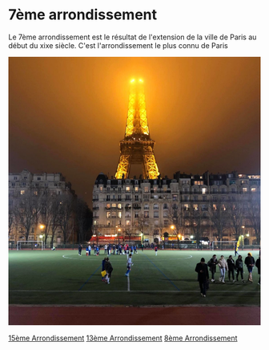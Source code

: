 # 7ème arrondissement

Le 7ème arrondissement est le résultat de l'extension de la ville de Paris au début du xixe siècle. C'est l'arrondissement le plus connu de Paris

![Image 7ème](/jeu-heros-paris/7.jpg "Photo du 7ème")

[15ème Arrondissement](15.md) 
[13ème Arrondissement](3.md) 
[8ème Arrondissement](8.md) 